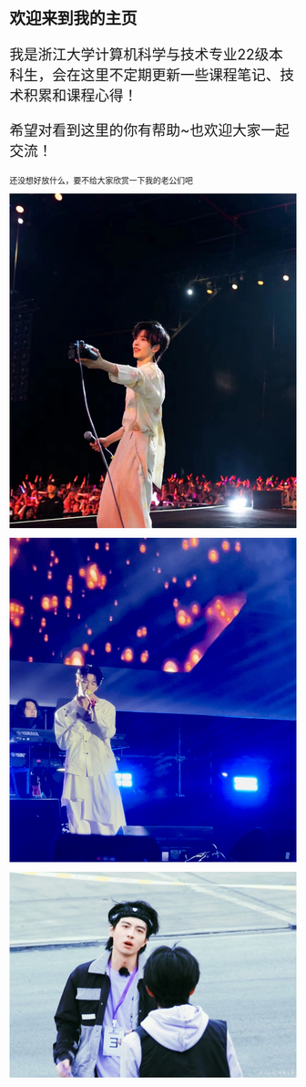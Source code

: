 # 欢迎来到我的主页

<p style="font-size: 25px;">我是浙江大学计算机科学与技术专业22级本科生，会在这里不定期更新一些课程笔记、技术积累和课程心得！</p>

<p style="font-size: 25px;">希望对看到这里的你有帮助~也欢迎大家一起交流！</p>

还没想好放什么，要不给大家欣赏一下我的老公们吧

![55e6955a85f5c2b212bb7b30d0e5d57](./markdown-img/index.assets/55e6955a85f5c2b212bb7b30d0e5d57.jpg)

![d22f0b6925758fd06f91e1b4273fc34](./markdown-img/index.assets/d22f0b6925758fd06f91e1b4273fc34.jpg)

![d687d6f76f74a180a5283ed7fb3c3fd](./markdown-img/index.assets/d687d6f76f74a180a5283ed7fb3c3fd.jpg)

